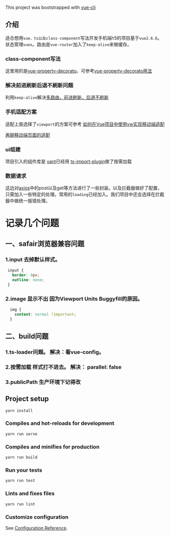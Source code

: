 This project was bootstrapped with [vue-cli](https://github.com/vuejs/vue-cli)

## 介绍
适合想用`vue，ts以及class-component`写法开发手机端h5的项目基于`vue2.6.6`。状态管理`vuex`。路由是`vue-router`加入了`keep-alive`来做缓存。

### class-component写法
这里用的是[vue-property-decorato](https://github.com/kaorun343/vue-property-decorator)。可参考[vue-property-decorato用法](https://www.jianshu.com/p/d8ed3aa76e9b)

### 解决前进刷新后退不刷新问题
利用`keep-alive`解决[多路由，前进刷新，后退不刷新](https://segmentfault.com/a/1190000012083511)

### 手机适配方案
适配上我选择了`viewport`的方案可参考
[如何在Vue项目中使用vw实现移动端适配](https://www.w3cplus.com/mobile/vw-layout-in-vue.html)

[再聊移动端页面的适配](https://www.w3cplus.com/css/vw-for-layout.html)

### ui组建
项目引入的组件库是
[vant](https://youzan.github.io/vant/#/zh-CN/quickstart)已经用 [ts-import-plugin](https://github.com/Brooooooklyn/ts-import-plugin)做了按需加载

### 数据请求
这边对[axios](https://github.com/axios/axios)中的post以及get等方法进行了一些封装。以及拦截器做好了配置，只需加入一些特定的处理。常用的`loading`已经加入。我们项目中还会选择在拦截器中做统一报错处理。

# 记录几个问题
## 一、safair浏览器兼容问题
### 1.input 去掉默认样式。
```css
 input {
   border: 0px;
   outline: none;
 }
```
### 2.image 显示不出 因为Viewport Units Buggyfill的原因。
```css
  img {
    content: normal !important;
  }
```
## 二、build问题
### 1.ts-loader问题。 解决：看vue-config。
### 2.按需加载 样式打不进去。 解决： parallel: false
### 3.publicPath 生产环境下记得改

## Project setup
```
yarn install
```

### Compiles and hot-reloads for development
```
yarn run serve
```

### Compiles and minifies for production
```
yarn run build
```

### Run your tests
```
yarn run test
```

### Lints and fixes files
```
yarn run lint
```

### Customize configuration
See [Configuration Reference](https://cli.vuejs.org/config/).
